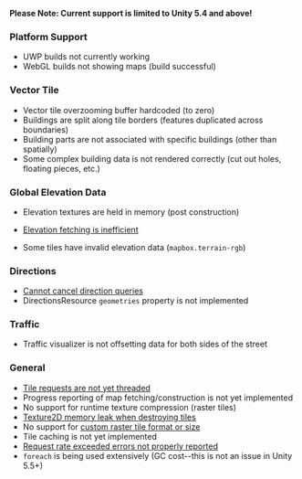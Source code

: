 **Please Note: Current support is limited to Unity 5.4 and above!**

### Platform Support

- UWP builds not currently working
- WebGL builds not showing maps (build successful)

### Vector Tile

- Vector tile overzooming buffer hardcoded (to zero)
- Buildings are split along tile borders (features duplicated across boundaries)
- Building parts are not associated with specific buildings (other than spatially)
- Some complex building data is not rendered correctly (cut out holes, floating pieces, etc.)

### Global Elevation Data

- Elevation textures are held in memory (post construction)
- [Elevation fetching is inefficient](https://github.com/mapbox/mapbox-sdk-cs/issues/18)

- Some tiles have invalid elevation data (`mapbox.terrain-rgb`)

### Directions

- [Cannot cancel direction queries](https://github.com/mapbox/mapbox-sdk-cs/issues/19)
- DirectionsResource `geometries` property is not implemented

### Traffic

- Traffic visualizer is not offsetting data for both sides of the street

### General

- [Tile requests are not yet threaded](https://github.com/mapbox/mapbox-sdk-cs/issues/46)
- Progress reporting of map fetching/construction is not yet implemented
- No support for runtime texture compression (raster tiles)
- [Texture2D memory leak when destroying tiles](https://github.com/mapbox/mapbox-sdk-cs/issues/31)
- No support for [custom raster tile format or size](https://www.mapbox.com/api-documentation/#retrieve-tiles)
- Tile caching is not yet implemented
- [Request rate exceeded errors not properly reported](https://github.com/mapbox/mapbox-sdk-cs/issues/55)
- `foreach` is being used extensively (GC cost--this is not an issue in Unity 5.5+)